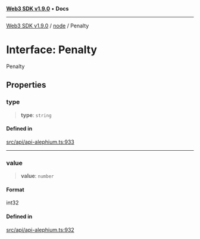 [**Web3 SDK v1.9.0**](../../../README.md) • **Docs**

***

[Web3 SDK v1.9.0](../../../globals.md) / [node](../README.md) / Penalty

# Interface: Penalty

Penalty

## Properties

### type

> **type**: `string`

#### Defined in

[src/api/api-alephium.ts:933](https://github.com/Mystic-Nayy/alephium-web3/blob/c1afd789a197ce5fe21f08c2965942090157c33d/packages/web3/src/api/api-alephium.ts#L933)

***

### value

> **value**: `number`

#### Format

int32

#### Defined in

[src/api/api-alephium.ts:932](https://github.com/Mystic-Nayy/alephium-web3/blob/c1afd789a197ce5fe21f08c2965942090157c33d/packages/web3/src/api/api-alephium.ts#L932)
